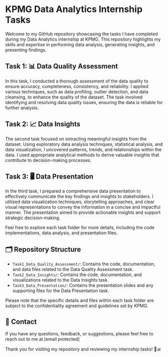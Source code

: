 # KPMG Data Analytics Internship Tasks

Welcome to my GitHub repository showcasing the tasks I have completed during my Data Analytics internship at KPMG. This repository highlights my skills and expertise in performing data analysis, generating insights, and presenting findings.

## Task 1: 📊 Data Quality Assessment

In this task, I conducted a thorough assessment of the data quality to ensure accuracy, completeness, consistency, and reliability. I applied various techniques, such as data profiling, outlier detection, and data cleansing, to enhance the quality of the dataset. The task involved identifying and resolving data quality issues, ensuring the data is reliable for further analysis.

## Task 2: 📈 Data Insights

The second task focused on extracting meaningful insights from the dataset. Using exploratory data analysis techniques, statistical analysis, and data visualization, I uncovered patterns, trends, and relationships within the data. I used appropriate analytical methods to derive valuable insights that contribute to decision-making processes.

## Task 3: 🖥️ Data Presentation

In the third task, I prepared a comprehensive data presentation to effectively communicate the key findings and insights to stakeholders. I utilized data visualization techniques, storytelling approaches, and clear visual representations to convey the information in a concise and impactful manner. The presentation aimed to provide actionable insights and support strategic decision-making.

Feel free to explore each task folder for more details, including the code implementations, data analysis, and presentation files.

## 🗂️ Repository Structure

- `Task1_Data_Quality_Assessment/`: Contains the code, documentation, and data files related to the Data Quality Assessment task.
- `Task2_Data_Insights/`: Contains the code, documentation, and visualizations related to the Data Insights task.
- `Task3_Data_Presentation/`: Contains the presentation slides and any supporting files for the Data Presentation task.

Please note that the specific details and files within each task folder are subject to the confidentiality agreement and guidelines set by KPMG.

## 📧 Contact

If you have any questions, feedback, or suggestions, please feel free to reach out to me at [email protected]

Thank you for visiting my repository and reviewing my internship tasks! 🚀📊


